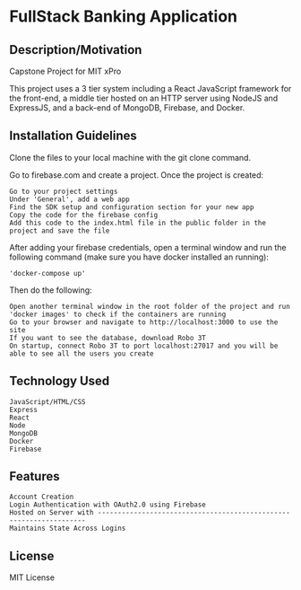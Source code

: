 # FullStack Banking Application

## Description/Motivation
Capstone Project for MIT xPro

This project uses a 3 tier system including a React JavaScript framework for the front-end, a middle tier hosted on an HTTP server using NodeJS and ExpressJS, and a back-end of MongoDB, Firebase, and Docker.

## Installation Guidelines

Clone the files to your local machine with the git clone command.

Go to firebase.com and create a project. Once the project is created:

    Go to your project settings
    Under 'General', add a web app
    Find the SDK setup and configuration section for your new app
    Copy the code for the firebase config
    Add this code to the index.html file in the public folder in the project and save the file

After adding your firebase credentials, open a terminal window and run the following command (make sure you have docker installed an running):

    'docker-compose up'

Then do the following:

    Open another terminal window in the root folder of the project and run 'docker images' to check if the containers are running
    Go to your browser and navigate to http://localhost:3000 to use the site
    If you want to see the database, download Robo 3T
    On startup, connect Robo 3T to port localhost:27017 and you will be able to see all the users you create
  
## Technology Used

    JavaScript/HTML/CSS
    Express
    React
    Node
    MongoDB
    Docker
    Firebase

## Features

    Account Creation
    Login Authentication with OAuth2.0 using Firebase
    Hosted on Server with -------------------------------------------------------------------
    Maintains State Across Logins

## License

MIT License
